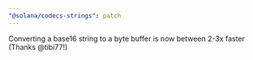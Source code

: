 ```yaml
---
"@solana/codecs-strings": patch
---
```


Converting a base16 string to a byte buffer is now between 2-3x faster (Thanks @tibi77!)
